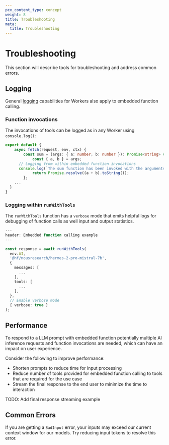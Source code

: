 ```yaml
---
pcx_content_type: concept
weight: 8
title: Troubleshooting
meta:
  title: Troubleshooting
---
```


# Troubleshooting

This section will describe tools for troubleshooting and address common errors.

## Logging

General [logging](/workers/observability/logging/) capabilities for Workers also apply to embedded function calling.

### Function invocations

The invocations of tools can be logged as in any Worker using `console.log()`:

```ts
export default {
	async fetch(request, env, ctx) {
		const sum = (args: { a: number; b: number }): Promise<string> => {
			const { a, b } = args;
      // Logging from within embedded function invocations
      console.log(`The sum function has been invoked with the arguments a: ${a} and b: ${b}`)
			return Promise.resolve((a + b).toString());
		};
    ...
  }
}
```

### Logging within `runWithTools`

The `runWithTools` function has a `verbose` mode that emits helpful logs for debugging of function calls as well input and output statistics.

```ts
---
header: Embedded function calling example
---

const response = await runWithTools(
  env.AI,
  '@hf/nousresearch/hermes-2-pro-mistral-7b',
  {
    messages: [
      ...
    ],
    tools: [
      ...
    ],
  },
  // Enable verbose mode
  { verbose: true }
);
```

## Performance

To respond to a LLM prompt with embedded function potentially multiple AI inference requests and function invocations are needed, which can have an impact on user experience.

Consider the following to improve performance:

- Shorten prompts to reduce time for input processing
- Reduce number of tools provided for embedded function calling to tools that are required for the use case
- Stream the final response to the end user to minimize the time to interaction

TODO: Add final response streaming example

## Common Errors

If you are getting a `BadInput` error, your inputs may exceed our current context window for our models. Try reducing input tokens to resolve this error.
